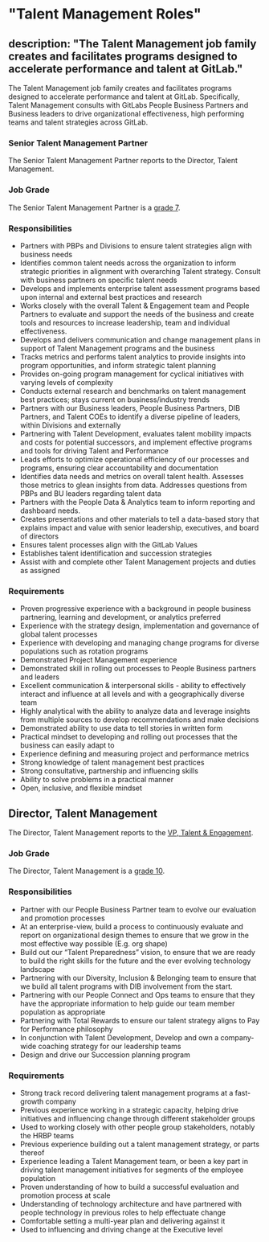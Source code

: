 
# "Talent Management Roles"
description: "The Talent Management job family creates and facilitates programs designed to accelerate performance and talent at GitLab."
---

The Talent Management job family creates and facilitates programs designed to accelerate performance and talent at GitLab. Specifically, Talent Management consults with GitLabs People Business Partners and Business leaders to drive organizational effectiveness, high performing teams and talent strategies across GitLab.


### Senior Talent Management Partner

The Senior Talent Management Partner reports to the Director, Talent Management.

### Job Grade

The Senior Talent Management Partner is a [grade 7](/handbook/total-rewards/compensation/compensation-calculator/#gitlab-job-grades).

### Responsibilities

- Partners with PBPs and Divisions to ensure talent strategies align with business needs
- Identifies common talent needs across the organization to inform strategic priorities in alignment with overarching Talent strategy. Consult with business partners on specific talent needs
- Develops and implements enterprise talent assessment programs based upon internal and external best practices and research
- Works closely with the overall Talent & Engagement team and People Partners to evaluate and support the needs of the business and create tools and resources to increase leadership, team and individual effectiveness.
- Develops and delivers communication and change management plans in support of Talent Management programs and the business
- Tracks metrics and performs talent analytics to provide insights into program opportunities, and inform strategic talent planning
- Provides on-going program management for cyclical initiatives with varying levels of complexity
- Conducts external research and benchmarks on talent management best practices; stays current on business/industry trends
- Partners with our Business leaders, People Business Partners, DIB Partners, and Talent COEs to identify a diverse pipeline of leaders, within Divisions and externally
- Partnering with Talent Development, evaluates talent mobility impacts and costs for potential successors, and implement effective programs and tools for driving Talent and Performance
- Leads efforts to optimize operational efficiency of our processes and programs, ensuring clear accountability and documentation
- Identifies data needs and metrics on overall talent health. Assesses those metrics to glean insights from data. Addresses questions from PBPs and BU leaders regarding talent data
- Partners with the People Data & Analytics team to inform reporting and dashboard needs.
- Creates presentations and other materials to tell a data-based story that explains impact and value with senior leadership, executives, and board of directors
- Ensures talent processes align with the GitLab Values
- Establishes talent identification and succession strategies
- Assist with and complete other Talent Management projects and duties as assigned

### Requirements

- Proven progressive experience with a background in people business partnering, learning and development, or analytics preferred
- Experience with the strategy design, implementation and governance of global talent processes
- Experience with developing and managing change programs for diverse populations such as rotation programs
- Demonstrated Project Management experience
- Demonstrated skill in rolling out processes to People Business partners and leaders
- Excellent communication & interpersonal skills - ability to effectively interact and influence at all levels and with a geographically diverse team
- Highly analytical with the ability to analyze data and leverage insights from multiple sources to develop recommendations and make decisions
- Demonstrated ability to use data to tell stories in written form
- Practical mindset to developing and rolling out processes that the business can easily adapt to
- Experience defining and measuring project and performance metrics
- Strong knowledge of talent management best practices
- Strong consultative, partnership and influencing skills
- Ability to solve problems in a practical manner
- Open, inclusive, and flexible mindset



## Director, Talent Management

The Director, Talent Management reports to the [VP, Talent & Engagement](/job-families/people-group/talent-acquisition-leadership/).

### Job Grade

The Director, Talent Management is a [grade 10](/handbook/total-rewards/compensation/compensation-calculator/#gitlab-job-grades).

### Responsibilities

- Partner with our People Business Partner team to evolve our evaluation and promotion processes
- At an enterprise-view, build a process to continuously evaluate and report on organizational design themes to ensure that we grow in the most effective way possible (E.g. org shape)
- Build out our “Talent Preparedness” vision, to ensure that we are ready to build the right skills for the future and the ever evolving technology landscape
- Partnering with our Diversity, Inclusion & Belonging team to ensure that we build all talent programs with DIB involvement from the start.
- Partnering with our People Connect and Ops teams to ensure that they have the appropriate information to help guide our team member population as appropriate
- Partnering with Total Rewards to ensure our talent strategy aligns to Pay for Performance philosophy
- In conjunction with Talent Development, Develop and own a company-wide coaching strategy for our leadership teams
- Design and drive our Succession planning program

### Requirements

- Strong track record delivering talent management programs at a fast-growth company
- Previous experience working in a strategic capacity, helping drive initiatives and influencing change through different stakeholder groups
- Used to working closely with other people group stakeholders, notably the HRBP teams
- Previous experience building out a talent management strategy, or parts thereof
- Experience leading a Talent Management team, or been a key part in driving talent management initiatives for segments of the employee population
- Proven understanding of how to build a successful evaluation and promotion process at scale
- Understanding of technology architecture and have partnered with people technology in previous roles to help effectuate change
- Comfortable setting a multi-year plan and delivering against it
- Used to influencing and driving change at the Executive level

